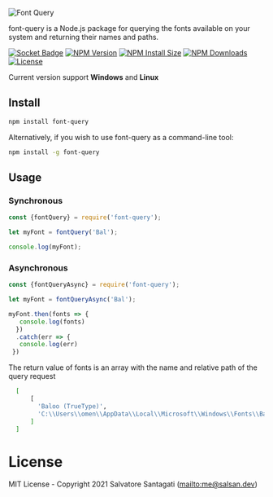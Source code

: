 ![Font Query](https://github.com/salsan/font-query/assets/111319/a38b8b80-68fd-4768-82be-00f113e774f9)


font-query is a Node.js package for querying the fonts available on your system and returning their names and paths.


[![Socket Badge](https://socket.dev/api/badge/npm/package/font-query)](https://socket.dev/npm/package/font-query)
[![NPM Version](https://img.shields.io/npm/v/font-query.svg)](https://www.npmjs.com/package/font-query)
[![NPM Install Size](https://packagephobia.com/badge?p=font-query)](https://packagephobia.com/result?p=font-query)
[![NPM Downloads](https://img.shields.io/npm/dt/font-query.svg)](https://www.npmjs.com/package/font-query)
[![License](https://img.shields.io/github/license/salsan/font-query.svg)](https://opensource.org/licenses/MIT)


Current version support **Windows** and **Linux**

## Install

```bash
npm install font-query
```

Alternatively, if you wish to use font-query as a command-line tool:

```bash
npm install -g font-query
```


## Usage
### **Synchronous**
```js
const {fontQuery} = require('font-query');

let myFont = fontQuery('Bal');

console.log(myFont);
```
### **Asynchronous**
```js
const {fontQueryAsync} = require('font-query');

let myFont = fontQueryAsync('Bal');

myFont.then(fonts => {
   console.log(fonts)
  })
  .catch(err => {
   console.log(err)
 })


```
The return value of fonts is an array with the name and relative path of the query request

```bash
  [
      [
        'Baloo (TrueType)',
        'C:\\Users\\omen\\AppData\\Local\\Microsoft\\Windows\\Fonts\\Baloo-Regular.ttf'
      ]
  ]
```
# License

MIT License - Copyright 2021 Salvatore Santagati (<mailto:me@salsan.dev>)